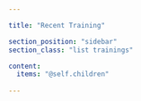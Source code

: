 ```yaml
---

title: "Recent Training"

section_position: "sidebar"
section_class: "list trainings"

content:
  items: "@self.children"
 
---
```

